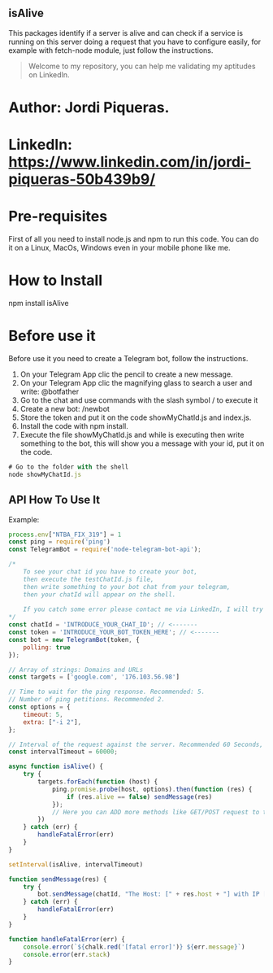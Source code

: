 ## isAlive
This packages identify if a server is alive and can check if a service is running on this server doing a request that you have to configure easily, for example with fetch-node module, just follow the instructions.

> Welcome to my repository, you can help me validating my aptitudes on LinkedIn.

# Author: Jordi Piqueras.
# LinkedIn: https://www.linkedin.com/in/jordi-piqueras-50b439b9/

# Pre-requisites
First of all you need to install node.js and npm to run this code. You can do it on a Linux, MacOs, Windows even in your mobile phone like me.

# How to Install
npm install isAlive

# Before use it
Before use it you need to create a Telegram bot, follow the instructions.

1. On your Telegram App clic the pencil to create a new message.
2. On your Telegram App clic the magnifying glass to search a user and write: @botfather
3. Go to the chat and use commands with the slash symbol / to execute it
4. Create a new bot: /newbot 
5. Store the token and put it on the code showMyChatId.js and index.js.
6. Install the code with npm install.
7. Execute the file showMyChatId.js and while is executing then write something to the bot, this will show you a message with your id, put it on the code.
```js
# Go to the folder with the shell
node showMyChatId.js
```

## API How To Use It

Example: 
```js
process.env["NTBA_FIX_319"] = 1
const ping = require('ping')
const TelegramBot = require('node-telegram-bot-api');

/* 
    To see your chat id you have to create your bot, 
    then execute the testChatId.js file, 
    then write something to your bot chat from your telegram, 
    then your chatId will appear on the shell.
    
    If you catch some error please contact me via LinkedIn, I will try to help you ;)
*/
const chatId = 'INTRODUCE_YOUR_CHAT_ID'; // <------- 
const token = 'INTRODUCE_YOUR_BOT_TOKEN_HERE'; // <------- 
const bot = new TelegramBot(token, {
    polling: true
});

// Array of strings: Domains and URLs
const targets = ['google.com', '176.103.56.98']

// Time to wait for the ping response. Recommended: 5.
// Number of ping petitions. Recommended 2.
const options = {
    timeout: 5, 
    extra: ["-i 2"], 
};

// Interval of the request against the server. Recommended 60 Seconds, don't be banned, remember that some firewalls block this type of ICMP request.
const intervalTimeout = 60000; 

async function isAlive() {
    try {
        targets.forEach(function (host) {
            ping.promise.probe(host, options).then(function (res) {
                if (res.alive == false) sendMessage(res)
            });
            // Here you can ADD more methods like GET/POST request to test your service using fetch-node
        })
    } catch (err) {
        handleFatalError(err)
    }
}

setInterval(isAlive, intervalTimeout)

function sendMessage(res) {
    try {
        bot.sendMessage(chatId, "The Host: [" + res.host + "] with IP [" + res.numeric_host + "] is NOT Alive.")
    } catch (err) {
        handleFatalError(err)
    }
}

function handleFatalError(err) {
    console.error(`${chalk.red('[fatal error]')} ${err.message}`)
    console.error(err.stack)
}
```
